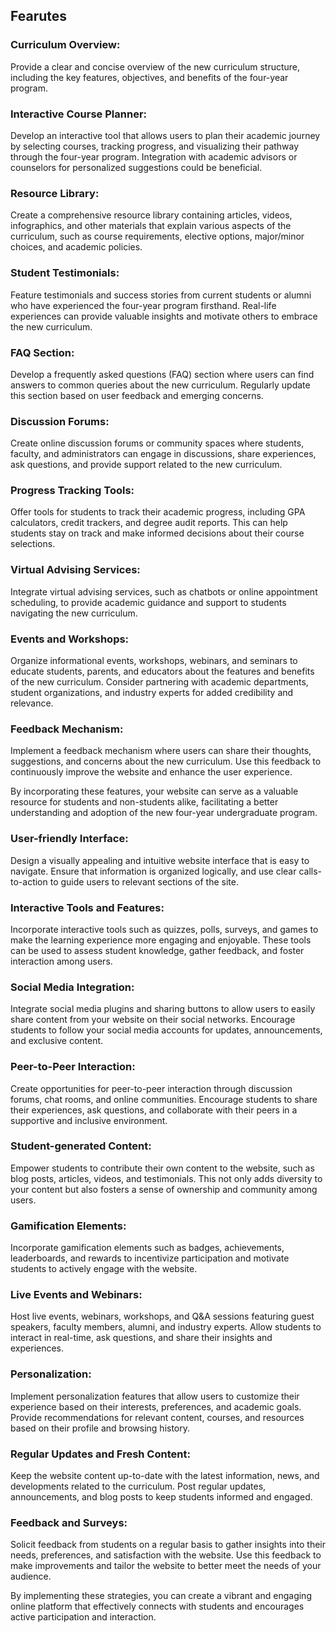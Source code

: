 ## Fearutes

### Curriculum Overview:

Provide a clear and concise overview of the new curriculum structure, including the key features, objectives, and benefits of the four-year program.

### Interactive Course Planner:

Develop an interactive tool that allows users to plan their academic journey by selecting courses, tracking progress, and visualizing their pathway through the four-year program. Integration with academic advisors or counselors for personalized suggestions could be beneficial.

### Resource Library:

Create a comprehensive resource library containing articles, videos, infographics, and other materials that explain various aspects of the curriculum, such as course requirements, elective options, major/minor choices, and academic policies.

### Student Testimonials:

Feature testimonials and success stories from current students or alumni who have experienced the four-year program firsthand. Real-life experiences can provide valuable insights and motivate others to embrace the new curriculum.

### FAQ Section:

Develop a frequently asked questions (FAQ) section where users can find answers to common queries about the new curriculum. Regularly update this section based on user feedback and emerging concerns.

### Discussion Forums:

Create online discussion forums or community spaces where students, faculty, and administrators can engage in discussions, share experiences, ask questions, and provide support related to the new curriculum.

### Progress Tracking Tools:

Offer tools for students to track their academic progress, including GPA calculators, credit trackers, and degree audit reports. This can help students stay on track and make informed decisions about their course selections.

### Virtual Advising Services:

Integrate virtual advising services, such as chatbots or online appointment scheduling, to provide academic guidance and support to students navigating the new curriculum.

### Events and Workshops:

Organize informational events, workshops, webinars, and seminars to educate students, parents, and educators about the features and benefits of the new curriculum. Consider partnering with academic departments, student organizations, and industry experts for added credibility and relevance.

### Feedback Mechanism:

Implement a feedback mechanism where users can share their thoughts, suggestions, and concerns about the new curriculum. Use this feedback to continuously improve the website and enhance the user experience.

By incorporating these features, your website can serve as a valuable resource for students and non-students alike, facilitating a better understanding and adoption of the new four-year undergraduate program.

### User-friendly Interface:

Design a visually appealing and intuitive website interface that is easy to navigate. Ensure that information is organized logically, and use clear calls-to-action to guide users to relevant sections of the site.

### Interactive Tools and Features:

Incorporate interactive tools such as quizzes, polls, surveys, and games to make the learning experience more engaging and enjoyable. These tools can be used to assess student knowledge, gather feedback, and foster interaction among users.

### Social Media Integration:

Integrate social media plugins and sharing buttons to allow users to easily share content from your website on their social networks. Encourage students to follow your social media accounts for updates, announcements, and exclusive content.

### Peer-to-Peer Interaction:

Create opportunities for peer-to-peer interaction through discussion forums, chat rooms, and online communities. Encourage students to share their experiences, ask questions, and collaborate with their peers in a supportive and inclusive environment.

### Student-generated Content:

Empower students to contribute their own content to the website, such as blog posts, articles, videos, and testimonials. This not only adds diversity to your content but also fosters a sense of ownership and community among users.

### Gamification Elements:

Incorporate gamification elements such as badges, achievements, leaderboards, and rewards to incentivize participation and motivate students to actively engage with the website.

### Live Events and Webinars:

Host live events, webinars, workshops, and Q&A sessions featuring guest speakers, faculty members, alumni, and industry experts. Allow students to interact in real-time, ask questions, and share their insights and experiences.

### Personalization:

Implement personalization features that allow users to customize their experience based on their interests, preferences, and academic goals. Provide recommendations for relevant content, courses, and resources based on their profile and browsing history.

### Regular Updates and Fresh Content:

Keep the website content up-to-date with the latest information, news, and developments related to the curriculum. Post regular updates, announcements, and blog posts to keep students informed and engaged.

### Feedback and Surveys:

Solicit feedback from students on a regular basis to gather insights into their needs, preferences, and satisfaction with the website. Use this feedback to make improvements and tailor the website to better meet the needs of your audience.

By implementing these strategies, you can create a vibrant and engaging online platform that effectively connects with students and encourages active participation and interaction.
